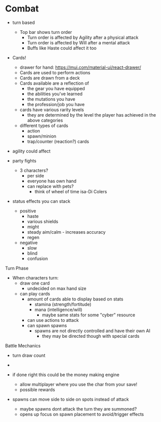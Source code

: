 # Combat

- turn based
  - Top bar shows turn order
    - Turn order is affected by Agility after a physical attack
    - Turn order is affected by Will after a mental attack
    - Buffs like Haste could affect it too
- Cards!
  - drawer for hand: https://mui.com/material-ui/react-drawer/
  - Cards are used to perform actions
  - Cards are drawn from a deck
  - Cards available are a reflection of
    - the gear you have equipped
    - the abilities you've learned
    - the mutations you have
    - the profession/job you have
  - cards have various rarity levels
    - they are determined by the level the player has achieved in the above categories
  - different types of cards
    - action
    - spawn/minion
    - trap/counter (reaction?) cards
- agility could affect
- party fights
  - 3 characters?
    - per side
    - everyone has own hand
    - can replace with pets?
      - think of wheel of time isa-Di Colers
- status effects you can stack

  - positive
    - haste
    - various shields
    - might
    - steady aim/calm - increases accuracy
    - regen
  - negative
    - slow
    - blind
    - confusion

Turn Phase

- When characters turn:
  - draw one card
    - undecided on max hand size
  - can play cards
    - amount of cards able to display based on stats
      - stamina (strength/fortitude)
      - mana (intelligence/will)
        - maybe same stats for some "cyber" resource
    - can use actions to attack
    - can spawn spawns
      - spawns are not directly controlled and have their own AI
        - they may be directed though with special cards

Battle Mechanics

- turn draw count
- <br />

- if done right this could be the money making engine

  - allow multiplayer where you use the char from your save!
  - possible rewards

- spawns can move side to side on spots instead of attack
  - maybe spawns dont attack the turn they are summoned?
  - opens up focus on spawn placement to avoid/trigger effects
